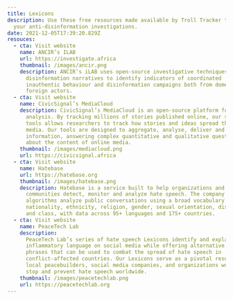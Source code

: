 ```yaml
---
title: Lexicons
description: Use these free resources made available by Troll Tracker to aid in
  your anti-disinformation investigations.
date: 2021-12-05T17:39:20.829Z
resouces:
  - cta: Visit website
    name: ANCIR’s ILAB
    url: https://investigate.africa
    thumbnail: /images/ancir.png
    description: ANCIR’s iLAB uses open-source investigative techniques to study
      disinformation narratives to identify indicators of coordinated
      inauthentic behaviour and disinformation campaigns both from domestic and
      foreign actors.
  - cta: Visit website
    name: CivicSignal’s MediaCloud
    description: CivicSignal’s MediaCloud is an open-source platform for media
      analysis. By tracking millions of stories published online, our suite of
      tools allows researchers to track how stories and ideas spread through
      media. Our tools are designed to aggregate, analyse, deliver and visualise
      information, answering complex quantitative and qualitative questions
      about the content of online media.
    thumbnail: /images/mediacloud.png
    url: https://civicsignal.africa
  - cta: Visit website
    name: Hatebase
    url: https://hatebase.org
    thumbnail: /images/hatebase.png
    description: Hatebase is a service built to help organizations and online
      communities detect, monitor and analyze hate speech. The company’s
      algorithms analyze public conversations using a broad vocabulary based on
      nationality, ethnicity, religion, gender, sexual orientation, disability
      and class, with data across 95+ languages and 175+ countries.
  - cta: Visit website
    name: PeaceTech Lab
    description:
      PeaceTech Lab’s series of hate speech Lexicons identify and explain
      inflammatory language on social media while offering alternative words and
      phrases that can be used to combat the spread of hate speech in
      conflict-affected countries. Our Lexicons serve as a pivotal resource for
      local peacebuilders, social media companies, and organizations working to
      stop and prevent hate speech worldwide.
    thumbnail: /images/peacetechlab.png
    url: https://peacetechlab.org
---
```

